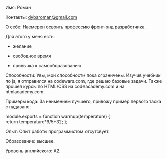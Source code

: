 Имя: Роман


Контакты: dybaroman@gmail.com


О себе: Наемерен освоить профессию фронт-энд разработчика. 

Для этого у меня есть:

 - желание

 - свободное время

 - привычка к самооборазованию



Способности: Увы, мои способности пока ограничены. 
Изучив учебник по js, я отправился на codewars.com, где решаю базовые задачи.
Также прошел курсы по HTML/CSS на codeacademy.com и на htmlacademy.com.


Примеры кода: За неимением лучшего, привожу пример первого таска с падаванс:

module.exports = function warmup(temperature) {  
  return temperature*9/5+32;
};


Опыт: Опыт работы программистом отсутсвует.


Образование: высшее.


Уровень английского: A2.